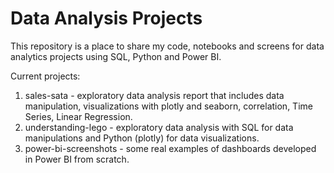 # Data Analysis Projects

This repository is a place to share my code, notebooks and screens for data analytics projects using SQL, Python and Power BI. 

Current projects:
1) sales-sata - exploratory data analysis report that includes data manipulation, visualizations with plotly and seaborn, correlation, Time Series, Linear Regression. 
2) understanding-lego - exploratory data analysis with SQL for data manipulations and Python (plotly) for data visualizations. 
3) power-bi-screenshots - some real examples of dashboards developed in Power BI from scratch.
